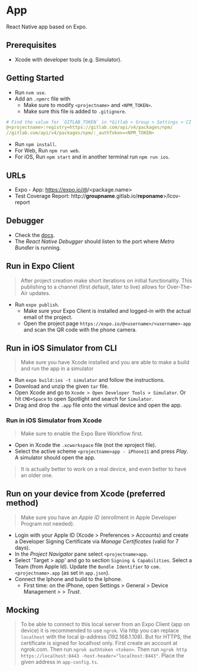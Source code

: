 # App

React Native app based on Expo.

## Prerequisites

- Xcode with developer tools (e.g. Simulator).

## Getting Started

- Run `nvm use`.
- Add an `.npmrc` file with
    - Make sure to modify `<projectname>` and `<NPM_TOKEN>`.
    - Make sure this file is added to `.gitignore`.
```yml
# Find the value for `GITLAB_TOKEN` in *Gitlab > Group > Settings > CI / CD > Variables*.
@<projectname>:registry=https://gitlab.com/api/v4/packages/npm/
//gitlab.com/api/v4/packages/npm/:_authToken=<NPM_TOKEN>
```
- Run `npm install`.
- For Web, Run `npm run web`.
- For iOS, Run `npm start` and in another terminal run `npm run ios`.

## URLs

- Expo - App: https://expo.io/@<username>/<package.name>
- Test Coverage Report: http://**groupname**.gitlab.io/**reponame**>/lcov-report

## Debugger

- Check the [docs](https://docs.expo.io/workflow/debugging/).
- The *React Native Debugger* should listen to the port where *Metro Bundler* is running.

## Run in Expo Client

> After project creation make short iterations on initial functionality. This publishing to a channel (first default, later to live) allows for Over-The-Air updates.
- Run `expo publish`.
    - Make sure your Expo Client is installed and logged-in with the actual email of the project.
    - Open the project page `https://expo.io/@<username>/<username>-app` and scan the QR code with the phone camera.

## Run in iOS Simulator from CLI

> Make sure you have Xcode installed and you are able to make a build and run the app in a simulator
- Run `expo build:ios -t simulator` and follow the instructions.
- Download and unzip the given `tar` file.
- Open Xcode and go to `Xcode > Open Developer Tools > Simulator`. Or hit `CMD+Space` to open Spotlight and search for `Simulator`.
- Drag and drop the `.app` file onto the virtual device and open the app.

### Run in iOS Simulator from Xcode

> Make sure to enable the Expo Bare Workflow first.
- Open in Xcode the `.xcworkspace` file (not the xproject file).
- Select the active scheme `<projectname>app - iPhone11` and press *Play*. A simulator should open the app.
> It is actually better to work on a real device, and even better to have an older one.

## Run on your device from Xcode (preferred method)

> Make sure you have an *Apple ID* (enrollment in Apple Developer Program not needed).
- Login with your Apple ID (Xcode > Preferences > Accounts) and create a Developer Signing Certificate via *Manage Certificates* (valid for 7 days).
- In the *Project Navigator* pane select `<projectname>app`.
- Select 'Target > <projectname>app' and go to section `Signing & Capabilities`. Select a Team (from Apple Id). Update the `Bundle Identifier` to `com.<projectname>.app` (as set in `app.json`).
- Connect the Iphone and build to the Iphone.
    - First time: on the iPhone, open Settings > General > Device Management > <appleid> > *Trust*.

## Mocking

> To be able to connect to this local server from an Expo Client (app on device) it is recommended to use `ngrok`. Via http you can replace `localhost` with the local ip-address (192.168.1.108). But for HTTPS, the certificate is signed for localhost only. First create an account at ngrok.com. Then run `ngrok authtoken <token>`. Then run `ngrok http https://localhost:8443 -host-header="localhost:8443"`. Place the given address in `app-config.ts`.
